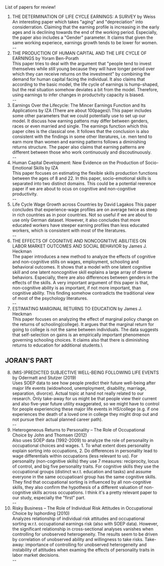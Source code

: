 List of papers for review!

1. THE DETERMINATION OF LIFE CYCLE EARNINGS: A SURVEY by Weiss\
An interesting paper which takes "aging" and "depreciation" into considerration. Claiming that the earning profile is increasing in the early ages and is declining towards the end of the working period. Especially, the paper also includes a "Gender" parameter. It claims that given the same working experiece, earnings growth tends to be lower for women.\
--
2. THE PRODUCTION OF HUMAN CAPITAL AND THE LIFE CYCLE OF EARNINGS by Yoram Ben-Porath\
This paper tries to deal with the argument that "people tend to invest themselves while still young because they will have longer period over which they can receive returns on the investment" by combining the demand for human capital facing the individual. It also claims that according to the basic model, the life cycle of earnings is hump-shaped, but the real situation somehow deviates a bit from the model. Therefore, using earnings to infer changes in productvity capacity is biased.\
--
3. Earnings Over the Lifecycle: The Mincer Earnings Function and Its Applications by IZA (There are about 100pages)\ 
This paper includes some other parameters that we could potentially use to set up our model. It discuss how earning pattens may differ between genders, races or even married and single. The earnings function which this paper cites is the classical one. It follows that the conclusion is also consistent with the findings in some other literatures, i.e. men tend to earn more than women and earning patterns follows a diminishing returns structure. The paper also claims that earning patterns are different between those who work continuously and discoutinuously.\
--
4. Human Capital Development: New Evidence on the Production of Socio-Emotional Skills by IZA\
This paper focuses on estimating the flexible skills production functions between the ages of 8 and 22. In this paper, socio-emotional skills is separated into two distinct domains. This could be a potential reerence paper if we are about to ocus on cognitive and non-cognitive productivity.\
--
5. Life Cycle Wage Growth across Countries by David Lagakos
This paper concludes that experience-wage profiles are on average twice as steep in rich countries as in poor countries. Not so useful if we are about to use only German dataset. However, it also concludes that more educated workers have steeper earning profiles than less educated workers, which is consistent with most of the literatures. \
--
6. THE EFFECTS OF COGNITIVE AND NONCOGNITIVE ABILITIES ON LABOR MARKET OUTCOMES AND SOCIAL BEHAVIOR by James J. Heckman\
The paper introduces a new method to analyze the effects of cognitive and non-cognitive stills on wages, employment, schooling and behavioral outcomes. It shows that a model with one latent cognitive skill and one latent noncognitive skill explains a large array of diverse behaviors. Especially, there are also differences between genders in the effects of the skills. A very important argument of this paper is that, non-cognitive ability is as important, if not more important, than cognitive ability. This finding somehow contradicts the traditional view of most of the psychology literatures.\
--
7. ESTIMATING MARGINAL RETURNS TO EDUCATION by James J. Heckman\
This paper focuses on analyzing the effect of marginal policy change on the returns of schooling(college). It argues that the marginal return for going to college is not the same between individuals. The data suggests that self-selection on gains is an empirically important phenomenon governing schooling choices. It claims also that there is diminishing returns to education for additional students.\


JORAN'S PART
--
8. (MIS-)PREDICTED SUBJECTIVE WELL-BEING FOLLOWING LIFE EVENTS by Odermatt and Stutzer (2019)\
Uses SOEP data to see how people predict their future well-being after major life events (widowhood, unemployment, disability, marriage, separation, divorce). Actual topic at hand not really related to our research. Only take-away for us might be that people view their current and also five-year future utility exaggerated, so we might have to control for people experiencing these major life events in HS/college (e.g. if one experiences the death of a loved one in college they might drop out and not pursue their actual planned career path).\
--
9. Heterogeneous Returns to Personality – The Role of Occupational Choice by John and Thomsen (2012)\
Also uses SOEP data (1992-2009) to analyze the role of personality in occupational choices and wages. 1. To what extent does personality explain sorting into occupations, 2. Do differences in personality lead to wage differentials within occupations (less relevant to us). For personality (non-cognitive skills) they use 7 measures: reciprocity, locus of control, and big five personality traits. For cognitive skills they use the occupational groups (distinct w.r.t. education and tasks) and assume everyone in the same occupatioanl group has the same cognitive skills. They find that occupational sorting is influenced by all non-cognitive skills, they also confirm the hypothesis of a different valuation of non-cognitive skills across occupations. I think it's a pretty relevant paper to our study, especially the "first" part.\
--
10. Risky Business – The Role of Individual Risk Attitudes in Occupational Choice by Isphording (2010)\
Analyzes relationship of individual risk attitudes and occupational sorting w.r.t. occupational earnings risk (also with SOEP data). However, the significant relationship in cross-sectional analyses vanishes when controlling for unobserved heterogeneity. The results seem to be driven by correlation of unobserved ability and willingness to take risks. Take-away: importance of controlling for unobserved heterogeneity and instability of attitudes when examing the effects of personality traits in labor market decisions.\
--

